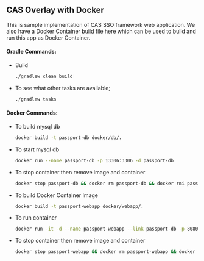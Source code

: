 
## CAS Overlay with Docker
 
 This is sample implementation of CAS SSO framework web application. We also have a Docker Container build file here which can be used to build and run this app as Docker Container.
   
#### Gradle Commands:

- Build
    ```bash
    ./gradlew clean build
    ```

- To see what other tasks are available;
    ```bash
    ./gradlew tasks
    ```

#### Docker Commands:

- To build mysql db
    ```bash
    docker build -t passport-db docker/db/.
    ```

- To start mysql db
    ```bash
    docker run --name passport-db -p 13306:3306 -d passport-db
    ```

- To stop container then remove image and container
    ```bash
    docker stop passport-db && docker rm passport-db && docker rmi passport-db
    ```

- To build Docker Container Image
    ```bash
    docker build -t passport-webapp docker/webapp/.
    ```

- To run container
    ```bash
    docker run -it -d --name passport-webapp --link passport-db -p 8080:8080 -p 8443:8443  passport-webapp
    ```
    
- To stop container then remove image and container
    ```bash
    docker stop passport-webapp && docker rm passport-webapp && docker rmi passport-webapp
    ```
